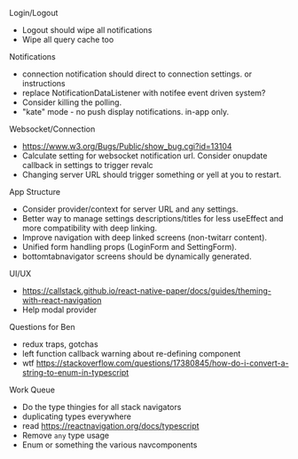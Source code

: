 Login/Logout
* Logout should wipe all notifications
* Wipe all query cache too

Notifications
* connection notification should direct to connection settings. or instructions
* replace NotificationDataListener with notifee event driven system?
* Consider killing the polling.
* "kate" mode - no push display notifications. in-app only.

Websocket/Connection
* https://www.w3.org/Bugs/Public/show_bug.cgi?id=13104
* Calculate setting for websocket notification url. Consider onupdate callback in settings to trigger revalc
* Changing server URL should trigger something or yell at you to restart.

App Structure
* Consider provider/context for server URL and any settings.
* Better way to manage settings descriptions/titles for less useEffect and more compatibility with deep linking.
* Improve navigation with deep linked screens (non-twitarr content).
* Unified form handling props (LoginForm and SettingForm).
* bottomtabnavigator screens should be dynamically generated.

UI/UX
* https://callstack.github.io/react-native-paper/docs/guides/theming-with-react-navigation
* Help modal provider

Questions for Ben
* redux traps, gotchas
* left function callback warning about re-defining component
* wtf https://stackoverflow.com/questions/17380845/how-do-i-convert-a-string-to-enum-in-typescript

Work Queue
* Do the type thingies for all stack navigators
* duplicating types everywhere
* read https://reactnavigation.org/docs/typescript
* Remove `any` type usage
* Enum or something the various navcomponents
